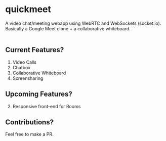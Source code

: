 # quickmeet
A video chat/meeting webapp using WebRTC and WebSockets (socket.io). Basically a Google Meet clone + a collaborative whiteboard.
<br><br>


## Current Features?

1. Video Calls
2. Chatbox
3. Collaborative Whiteboard
4. Screensharing

## Upcoming Features?

2. Responsive front-end for Rooms

## Contributions?

Feel free to make a PR.
